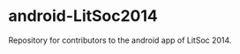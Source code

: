 android-LitSoc2014
==================

Repository for contributors to the android app of LitSoc 2014.
